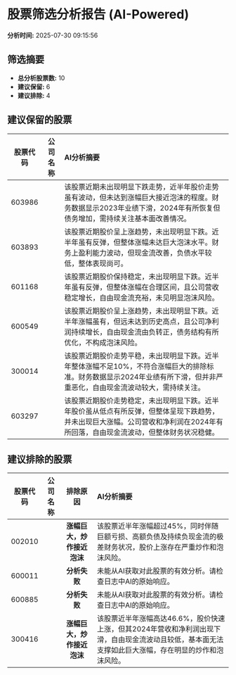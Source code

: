 # 股票筛选分析报告 (AI-Powered)

**分析时间:** 2025-07-30 09:15:56

## 筛选摘要

- **总分析股票数:** 10
- **建议保留:** 6
- **建议排除:** 4

## 建议保留的股票

| 股票代码 | 公司名称 | AI分析摘要 |
|:---:|:---:|:---|
| 603986 |  | 该股票近期未出现明显下跌走势，近半年股价走势虽有波动，但未达到涨幅巨大接近泡沫的程度。财务数据显示2023年业绩下滑，2024年有所恢复但债务增加，需持续关注基本面改善情况。 |
| 603893 |  | 该股票近期股价呈上涨趋势，未出现明显下跌。近半年虽有反弹，但整体涨幅未达巨大泡沫水平。财务上盈利能力波动，但现金流改善，负债水平较低，整体表现尚可。 |
| 601168 |  | 该股票近期股价保持稳定，未出现明显下跌。近半年虽有反弹，但整体涨幅在合理区间，且公司营收稳定增长，自由现金流充裕，未见明显泡沫风险。 |
| 600549 |  | 该股票近期股价呈上涨趋势，未出现明显下跌。近半年涨幅虽有，但远未达到历史高点，且公司净利润持续增长，自由现金流由负转正，债务结构有所优化，不构成泡沫风险。 |
| 300014 |  | 该股票近期股价走势平稳，未出现明显下跌。近半年整体涨幅不足10%，不符合涨幅巨大的排除标准。财务数据显示2024年业绩有所下滑，但并非严重恶化，自由现金流波动较大，需持续关注。 |
| 603297 |  | 该股票近期股价走势稳定，未出现明显下跌。近半年股价虽从低点有所反弹，但整体呈现下跌趋势，并未出现巨大涨幅。公司营收和净利润在2024年有所回落，自由现金流波动，但整体财务状况稳健。 |

## 建议排除的股票

| 股票代码 | 公司名称 | 排除原因 | AI分析摘要 |
|:---:|:---:|:---:|:---|
| 002010 |  | **涨幅巨大，炒作接近泡沫** | 该股票近半年涨幅超过45%，同时伴随巨额亏损、高额负债及持续负现金流的极差财务状况，股价上涨存在严重炒作和泡沫风险。 |
| 600011 |  | **分析失败** | 未能从AI获取对此股票的有效分析。请检查日志中AI的原始响应。 |
| 600885 |  | **分析失败** | 未能从AI获取对此股票的有效分析。请检查日志中AI的原始响应。 |
| 300416 |  | **涨幅巨大，炒作接近泡沫** | 该股票近半年涨幅高达46.6%，股价快速上涨，但其2024年营收和净利润出现下滑，自由现金流波动且较低，基本面无法支撑如此巨大涨幅，存在明显的炒作和泡沫风险。 |
